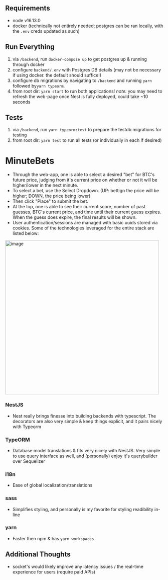 <!-- Build a web app that allows users to make guesses on whether the market price of Bitcoin (BTC/USD) will be higher or lower after one minute.
Rules:
- The player can at all times see their current score and the latest available BTC price in USD
- The player can choose to enter a guess of either “up” or “down“
- After a guess is entered the player cannot make new guesses until the existing guess is resolved
- The guess is resolved when the price changes and at least 60 seconds have passed since the guess was made
- If the guess is correct (up = price went higher, down = price went lower), the user gets 1 point added to their score. If
the guess is incorrect, the user loses 1 point.
- Players can only make one guess at a time
- New players start with a score of 0
Solution requirements:
- The guesses should be resolved fairly using BTC price data from any available 3rd party API
- The score of each player should be persisted in a backend data store (AWS services preferred)
- Players should be able to close their browser and return back to see their score and continue to make more guesses

Testing is encouraged.

Describe the app's functionality as well as how to run and deploy the application to the best of your ability in a README file.
Please provide the project in a public git repository. -->

## Requirements ##
- node v16.13.0
- docker (technically not entirely needed; postgres can be ran locally, with the `.env` creds updated as such)

## Run Everything ##
1. via `/backend`, run `docker-compose up` to get postgres up & running through docker
2. configure `backend/.env` with Postgres DB details (may not be necessary if using docker. the default should suffice!)
3. configure db migrations by navigating to `/backend` and running `yarn` followed by`yarn typeorm`.
4. from root dir: `yarn start` to run both applications! 
*note:* you may need to refresh the web-page once Nest is fully deployed, could take ~10 seconds

## Tests ##
1. via `/backend`, run `yarn typeorm:test` to prepare the testdb migrations for testing
2. from root dir: `yarn test` to run all tests (or individually in each if desired)

# MinuteBets #
- Through the web-app, one is able to select a desired "bet" for BTC's future price, judging from it's current price on whether or not it will be higher/lower in the next minute. 
- To select a bet, use the Select Dropdown. (UP: bettign the price will be higher; DOWN, the price being lower) 
- Then click "Place" to submit the bet.
- At the top, one is able to see their current score, number of past guesses, BTC's current price, and time until their current guess expires. When the guess does expire, the final results will be shown. 
- User authentication/sessions are managed with basic uuids stored via cookies. Some of the technologies leveraged for the entire stack are listed below:

<img width="490" alt="image" src="https://user-images.githubusercontent.com/89276242/184519357-58d94be8-22bc-4969-88f5-3caeb49ad5a8.png">

### NestJS ###
- Nest really brings finesse into building backends with typescript. The decorators are also very simple & keep things explicit, and it pairs nicely with Typeorm

### TypeORM ###
- Database model translations & fits very nicely with NestJS. Very simple to use query interface as well, and (personally) enjoy it's querybuilder over Sequelizer

### i18n ###
- Ease of global localization/translations

### sass ###
- Simplifies styling, and personally is my favorite for styling readibility in-line

### yarn ###
- Faster then npm & has `yarn workspaces`

## Additional Thoughts ##
- socket's would likely improve any latency issues / the real-time experience for users (require paid APIs)

